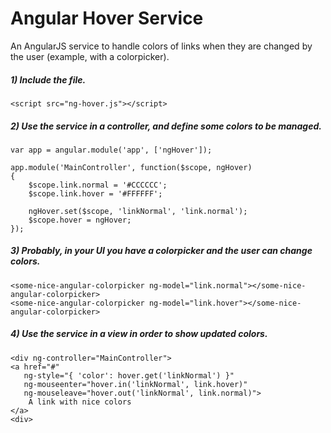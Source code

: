 # Angular Hover Service

An AngularJS service to handle colors of links when they are changed by the user (example, with a colorpicker).


##### 1) Include the file.
```
<script src="ng-hover.js"></script>
```


##### 2) Use the service in a controller, and define some colors to be managed.
```
var app = angular.module('app', ['ngHover']);

app.module('MainController', function($scope, ngHover)
{
    $scope.link.normal = '#CCCCCC';
    $scope.link.hover = '#FFFFFF';

    ngHover.set($scope, 'linkNormal', 'link.normal');
    $scope.hover = ngHover;
});
```


##### 3) Probably, in your UI you have a colorpicker and the user can change colors.
```
<some-nice-angular-colorpicker ng-model="link.normal"></some-nice-angular-colorpicker>
<some-nice-angular-colorpicker ng-model="link.hover"></some-nice-angular-colorpicker>
```


##### 4) Use the service in a view in order to show updated colors.
```
<div ng-controller="MainController">
<a href="#" 
   ng-style="{ 'color': hover.get('linkNormal') }" 
   ng-mouseenter="hover.in('linkNormal', link.hover)" 
   ng-mouseleave="hover.out('linkNormal', link.normal)">
    A link with nice colors
</a>
<div>
```
